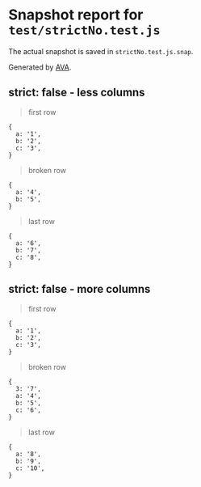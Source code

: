 # Snapshot report for `test/strictNo.test.js`

The actual snapshot is saved in `strictNo.test.js.snap`.

Generated by [AVA](https://ava.li).

## strict: false - less columns

> first row

    {
      a: '1',
      b: '2',
      c: '3',
    }

> broken row

    {
      a: '4',
      b: '5',
    }

> last row

    {
      a: '6',
      b: '7',
      c: '8',
    }

## strict: false - more columns

> first row

    {
      a: '1',
      b: '2',
      c: '3',
    }

> broken row

    {
      3: '7',
      a: '4',
      b: '5',
      c: '6',
    }

> last row

    {
      a: '8',
      b: '9',
      c: '10',
    }
